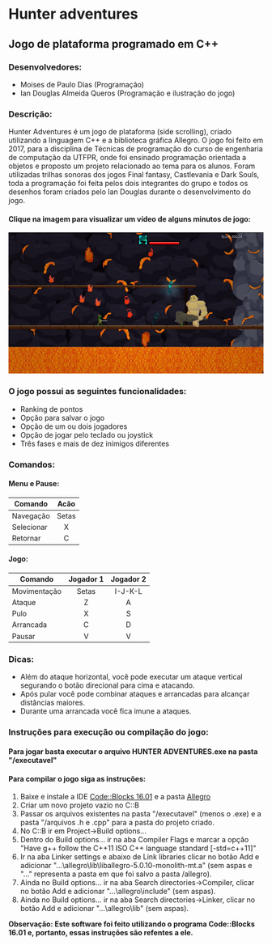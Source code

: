 # Hunter adventures
## Jogo de plataforma programado em C++

### Desenvolvedores:
* Moises de Paulo Dias (Programação)
* Ian Douglas Almeida Queros (Programação e ilustração do jogo)

### Descrição:
Hunter Adventures é um jogo de plataforma (side scrolling), criado utilizando a linguagem C++ e a biblioteca gráfica Allegro. O jogo foi feito em 2017, para a disciplina de Técnicas de programação do curso de engenharia de computação da UTFPR, onde foi ensinado programação orientada a objetos e proposto um projeto relacionado ao tema para os alunos. Foram utilizadas trilhas sonoras dos jogos Final fantasy, Castlevania e Dark Souls, toda a programação foi feita pelos dois integrantes do grupo e todos os desenhos foram criados pelo Ian Douglas durante o desenvolvimento do jogo.

#### Clique na imagem para visualizar um vídeo de alguns minutos de jogo:
[![hunter](https://github.com/moisesdias12/new-git-course/blob/master/hunter-img2.png)](https://drive.google.com/open?id=1EvnyNEBmDiqoTFopwZc9Z9tH9Z-NEVHh "gameplay hunter adventures")

### O jogo possui as seguintes funcionalidades:
* Ranking de pontos
* Opção para salvar o jogo
* Opção de um ou dois jogadores
* Opção de jogar pelo teclado ou joystick
* Três fases e mais de dez inimigos diferentes

### Comandos:
#### Menu e Pause:
| Comando     | Acão   |
| ----------- |:------:|
| Navegação   | Setas  |
| Selecionar  | X      |
| Retornar    | C      |

#### Jogo:
| Comando       | Jogador 1  | Jogador 2  |
| ------------- |:----------:|:----------:|
| Movimentação  | Setas      | I-J-K-L    |
| Ataque        | Z          | A          |
| Pulo          | X          | S          |
| Arrancada     | C          | D          |
| Pausar        | V          | V          |

### Dicas:
* Além do ataque horizontal, você pode executar um ataque vertical segurando o botão direcional para cima e atacando.
* Após pular você pode combinar ataques e arrancadas para alcançar distâncias maiores.
* Durante uma arrancada você fica imune a ataques.

### Instruções para execução ou compilação do jogo:
#### Para jogar basta executar o arquivo HUNTER ADVENTURES.exe na pasta "/executavel"

#### Para compilar o jogo siga as instruções:
1. Baixe e instale a IDE [Code::Blocks 16.01](http://www.codeblocks.org/downloads/5) e a pasta [Allegro](https://www.dropbox.com/sh/bslxa5zsztczt17/AACu7tK-yixpoitT9NGg-xXZa?dl=0)
2. Criar um novo projeto vazio no C::B
3. Passar os arquivos existentes na pasta "/executavel" (menos o .exe) e a pasta "/arquivos .h e .cpp" para a pasta do projeto criado.
4. No C::B ir em Project->Build options...
5. Dentro do Build options... ir na aba Compiler Flags e marcar a opção "Have g++ follow the C++11 ISO C++ language standard [-std=c++11]"
6. Ir na aba Linker settings e abaixo de Link libraries clicar no botão Add e adicionar "...\allegro\lib\liballegro-5.0.10-monolith-mt.a" (sem aspas e "..." representa a pasta em que foi salvo a pasta /allegro).
7. Ainda no Build options... ir na aba Search directories->Compiler, clicar no botão Add e adicionar "...\allegro\include" (sem aspas).
8. Ainda no Build options... ir na aba Search directories->Linker, clicar no botão Add e adicionar "...\allegro\lib" (sem aspas).

**Observação: Este software foi feito utilizando o programa Code::Blocks 16.01 e, portanto, essas instruções são refentes a ele.**
